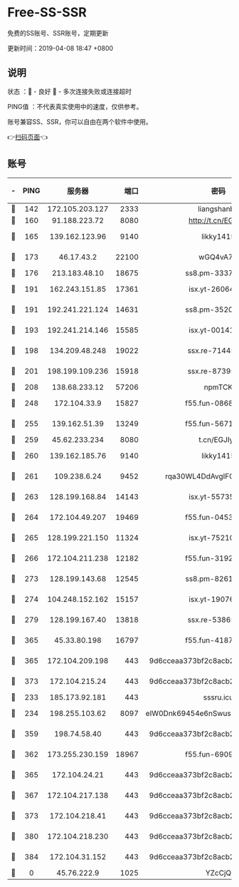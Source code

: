 # Free-SS-SSR

免费的SS账号、SSR账号，定期更新

更新时间：2019-04-08 18:47 +0800

## 说明

状态     ：🙂 - 良好 🙁 - 多次连接失败或连接超时

PING值   ：不代表真实使用中的速度，仅供参考。

账号兼容SS、SSR，你可以自由在两个软件中使用。

👉[扫码页面](https://liesauer.github.io/Free-SS-SSR/)👈

## 账号

|-|PING|服务器|端口|密码|加密方式|区域|
|:----:|:----:|:-----:|-----:|:----:|:----:|:----:|
|🙂|142|172.105.203.127|2333|liangshanbo|chacha20|JP|
|🙂|160|91.188.223.72|8080|http://t.cn/EGJIyrl|rc4-md5|RU|
|🙂|165|139.162.123.96|9140|likky1415|aes-256-cfb|JP|
|🙂|173|46.17.43.2|22100|wGQ4vA7D|aes-256-gcm|RU|
|🙂|176|213.183.48.10|18675|ss8.pm-33373916|rc4-md5|RU|
|🙂|191|162.243.151.85|17361|isx.yt-26064605|aes-256-cfb|US|
|🙂|191|192.241.221.124|14631|ss8.pm-35207592|aes-256-cfb|US|
|🙂|193|192.241.214.146|15585|isx.yt-00141221|aes-256-cfb|US|
|🙂|198|134.209.48.248|19022|ssx.re-71445083|aes-256-cfb|US|
|🙂|201|198.199.109.236|15918|ssx.re-87395582|aes-256-cfb|US|
|🙂|208|138.68.233.12|57206|npmTCK|rc4-md5|US|
|🙂|248|172.104.33.9|15827|f55.fun-08683608|aes-256-cfb|SG|
|🙂|255|139.162.51.39|13249|f55.fun-56718065|aes-256-cfb|SG|
|🙂|259|45.62.233.234|8080|t.cn/EGJIyrl|rc4-md5|CA|
|🙂|260|139.162.185.76|9140|likky1415|aes-256-cfb|DE|
|🙂|261|109.238.6.24|9452|rqa30WL4DdAvgIFG6Fs3znzTa|aes-256-cfb|FR|
|🙂|263|128.199.168.84|14143|isx.yt-55735474|aes-256-cfb|SG|
|🙂|264|172.104.49.207|19469|f55.fun-04534559|aes-256-cfb|SG|
|🙂|265|128.199.221.150|11324|isx.yt-75210873|aes-256-cfb|SG|
|🙂|266|172.104.211.238|12182|f55.fun-31928569|aes-256-cfb|US|
|🙂|273|128.199.143.68|12545|ss8.pm-82618687|aes-256-cfb|SG|
|🙂|274|104.248.152.162|15157|isx.yt-19076335|aes-256-cfb|SG|
|🙂|279|128.199.167.40|13818|ssx.re-53865653|aes-256-cfb|SG|
|🙂|365|45.33.80.198|16797|f55.fun-41876609|aes-256-cfb|US|
|🙂|365|172.104.209.198|443|9d6cceaa373bf2c8acb22e60b6a58be6|aes-256-cfb|US|
|🙂|373|172.104.215.24|443|9d6cceaa373bf2c8acb22e60b6a58be6|aes-256-cfb|US|
|🙂|233|185.173.92.181|443|sssru.icu|rc4-md5|RU|
|🙂|234|198.255.103.62|8097|eIW0Dnk69454e6nSwuspv9DmS201tQ0D|aes-256-cfb|US|
|🙂|359|198.74.58.40|443|9d6cceaa373bf2c8acb22e60b6a58be6|aes-256-cfb|US|
|🙂|362|173.255.230.159|18967|f55.fun-69097414|aes-256-cfb|US|
|🙂|365|172.104.24.21|443|9d6cceaa373bf2c8acb22e60b6a58be6|aes-256-cfb|US|
|🙂|367|172.104.217.138|443|9d6cceaa373bf2c8acb22e60b6a58be6|aes-256-cfb|US|
|🙂|373|172.104.218.41|443|9d6cceaa373bf2c8acb22e60b6a58be6|aes-256-cfb|US|
|🙂|380|172.104.218.230|443|9d6cceaa373bf2c8acb22e60b6a58be6|aes-256-cfb|US|
|🙂|384|172.104.31.152|443|9d6cceaa373bf2c8acb22e60b6a58be6|aes-256-cfb|US|
|🙁|0|45.76.222.9|1025|YZcCjQ|rc4-md5|JP|
